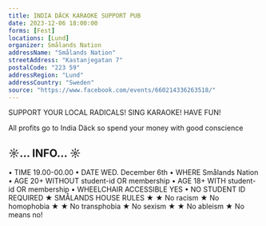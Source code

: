 ```yaml
---
title: INDIA DÄCK KARAOKE SUPPORT PUB
date: 2023-12-06 18:00:00
forms: [Fest]
locations: [Lund]
organizer: Smålands Nation
addressName: "Smålands Nation"
streetAddress: "Kastanjegatan 7"
postalCode: "223 59"
addressRegion: "Lund"
addressCountry: "Sweden"
source: "https://www.facebook.com/events/660214336263518/"
---
```

SUPPORT YOUR LOCAL RADICALS! SING KARAOKE! HAVE FUN! 

All profits go to India Däck so spend your money with good conscience 

## ☼… INFO… ☼
• TIME 19.00-00.00
• DATE WED. December 6th
• WHERE Smålands Nation
• AGE 20+ WITHOUT student-id OR membership
• AGE 18+ WITH student-id OR membership
• WHEELCHAIR ACCESSIBLE YES
• NO STUDENT ID REQUIRED
★ SMÅLANDS HOUSE RULES ★
★ No racism ★ No homophobia ★
★ No transphobia ★ No sexism ★
★ No ableism ★ No means no!
